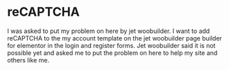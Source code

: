 # reCAPTCHA
I was asked to put my problem on here by jet woobuilder.
I want to add reCAPTCHA to the my account template on the jet woobuilder page builder for elementor in the login and register forms.
Jet woobuilder said it is not possible yet and asked me to put the problem on here to help my site and others like me.

